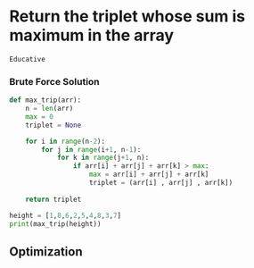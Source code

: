 # Return the triplet whose sum is maximum in the array
`Educative`

### Brute Force Solution

```python
def max_trip(arr):
    n = len(arr)
    max = 0
    triplet = None

    for i in range(n-2):
        for j in range(i+1, n-1):
            for k in range(j+1, n):
                if arr[i] + arr[j] + arr[k] > max:
                    max = arr[i] + arr[j] + arr[k]
                    triplet = (arr[i] , arr[j] , arr[k])
    
    return triplet

height = [1,8,6,2,5,4,8,3,7]
print(max_trip(height))
```

## Optimization


